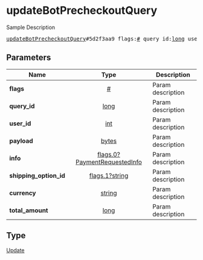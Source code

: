 # updateBotPrecheckoutQuery

Sample Description

<pre>
<a href="../constructor/updateBotPrecheckoutQuery.md">updateBotPrecheckoutQuery</a>#5d2f3aa9 flags:<a href="../type/#.md">#</a> query_id:<a href="../type/long.md">long</a> user_id:<a href="../type/int.md">int</a> payload:<a href="../type/bytes.md">bytes</a> info:<a href="../type/flags.0?PaymentRequestedInfo.md">flags.0?PaymentRequestedInfo</a> shipping_option_id:<a href="../type/flags.1?string.md">flags.1?string</a> currency:<a href="../type/string.md">string</a> total_amount:<a href="../type/long.md">long</a> = <a href="../type/Update.md">Update</a>;
</pre>

## Parameters

| Name | Type | Description |
|------|:----:|-------------|
| **flags** | [#](../type/#.md) | Param description |
| **query_id** | [long](../type/long.md) | Param description |
| **user_id** | [int](../type/int.md) | Param description |
| **payload** | [bytes](../type/bytes.md) | Param description |
| **info** | [flags.0?PaymentRequestedInfo](../type/flags.0?PaymentRequestedInfo.md) | Param description |
| **shipping_option_id** | [flags.1?string](../type/flags.1?string.md) | Param description |
| **currency** | [string](../type/string.md) | Param description |
| **total_amount** | [long](../type/long.md) | Param description |

## Type

[Update](../type/Update.md)
